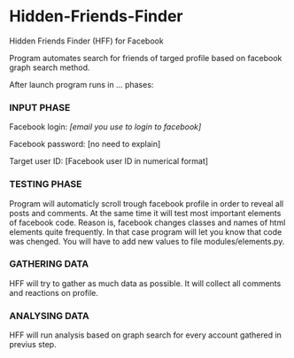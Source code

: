 # Hidden-Friends-Finder
Hidden Friends Finder (HFF) for Facebook

Program automates search for friends of targed profile based on facebook graph search method.

After launch program runs in ... phases:

### INPUT PHASE
Facebook login: *[email you use to login to facebook]*

Facebook password: [no need to explain]

Target user ID: [Facebook user ID in numerical format]

### TESTING PHASE
Program will automaticly scroll trough facebook profile in order to reveal all posts and comments. 
At the same time it will test most important elements of facebook code. Reason is, facebook changes classes and names of html elements quite frequently. In that case program will let you know that code was chenged. You will have to add new values to file modules/elements.py.

### GATHERING DATA 
HFF will try to gather as much data as possible. It will collect all comments and reactions on profile.

### ANALYSING DATA
HFF will run analysis based on graph search for every account gathered in previus step. 
